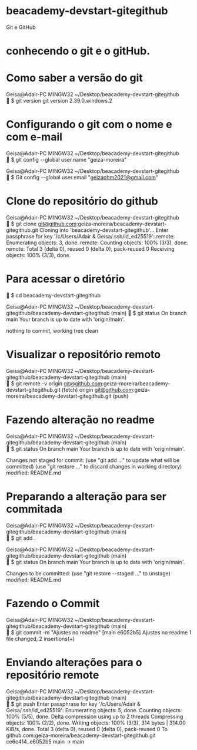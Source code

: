 # beacademy-devstart-gitegithub
Git e GitHub

# conhecendo o git e o gitHub.


# Como saber a versão do git
Geisa@Adair-PC MINGW32 ~/Desktop/beacademy-devstart-gitegithub <br>
	$ git version
git version 2.39.0.windows.2


# Configurando o git com o nome e com e-mail
Geisa@Adair-PC MINGW32 ~/Desktop/beacademy-devstart-gitegithub <br>
	$ git config --global user.name "geiza-moreira"

Geisa@Adair-PC MINGW32 ~/Desktop/beacademy-devstart-gitegithub <br>
	$ Git config --global user.email "geizaphm2021@gmail.com"




# Clone do repositório do github

Geisa@Adair-PC MINGW32 ~/Desktop/beacademy-devstart-gitegithub <br>
	$ git clone git@github.com:geiza-moreira/beacademy-devstart-gitegithub.git
Cloning into 'beacademy-devstart-gitegithub'...
Enter passphrase for key '/c/Users/Adair & Geisa/.ssh/id_ed25519':
remote: Enumerating objects: 3, done.
remote: Counting objects: 100% (3/3), done.
remote: Total 3 (delta 0), reused 0 (delta 0), pack-reused 0
Receiving objects: 100% (3/3), done.


# Para acessar o diretório 

	$ cd beacademy-devstart-gitegithub

Geisa@Adair-PC MINGW32 ~/Desktop/beacademy-devstart-gitegithub/beacademy-devstart-gitegithub (main)
	$ git status
On branch main
Your branch is up to date with 'origin/main'.

nothing to commit, working tree clean


# Visualizar o repositório remoto
Geisa@Adair-PC MINGW32 ~/Desktop/beacademy-devstart-gitegithub/beacademy-devstart-gitegithub (main) <br>
	$ git remote -v
origin  git@github.com:geiza-moreira/beacademy-devstart-gitegithub.git (fetch)
origin  git@github.com:geiza-moreira/beacademy-devstart-gitegithub.git (push)

# Fazendo alteração no readme
Geisa@Adair-PC MINGW32 ~/Desktop/beacademy-devstart-gitegithub/beacademy-devstart-gitegithub (main) <br>
	$ git status
On branch main
Your branch is up to date with 'origin/main'.

Changes not staged for commit:
  (use "git add <file>..." to update what will be committed)
  (use "git restore <file>..." to discard changes in working directory)
        modified:   README.md


# Preparando a alteração para ser commitada
Geisa@Adair-PC MINGW32 ~/Desktop/beacademy-devstart-gitegithub/beacademy-devstart-gitegithub (main) <br>
	$ git add .

Geisa@Adair-PC MINGW32 ~/Desktop/beacademy-devstart-gitegithub/beacademy-devstart-gitegithub (main) <br>
	$ git status
On branch main
Your branch is up to date with 'origin/main'.

Changes to be committed:
  (use "git restore --staged <file>..." to unstage)
        modified:   README.md


# Fazendo o Commit
Geisa@Adair-PC MINGW32 ~/Desktop/beacademy-devstart-gitegithub/beacademy-devstart-gitegithub (main) <br>
	$ git commit -m "Ajustes no readme"
[main e6052b5] Ajustes no readme
 1 file changed, 2 insertions(+)


# Enviando alterações para o repositório remote
Geisa@Adair-PC MINGW32 ~/Desktop/beacademy-devstart-gitegithub/beacademy-devstart-gitegithub (main) <br>
	$ git push
Enter passphrase for key '/c/Users/Adair & Geisa/.ssh/id_ed25519':
Enumerating objects: 5, done.
Counting objects: 100% (5/5), done.
Delta compression using up to 2 threads
Compressing objects: 100% (2/2), done.
Writing objects: 100% (3/3), 314 bytes | 314.00 KiB/s, done.
Total 3 (delta 0), reused 0 (delta 0), pack-reused 0
To github.com:geiza-moreira/beacademy-devstart-gitegithub.git
   ce6c414..e6052b5  main -> main
